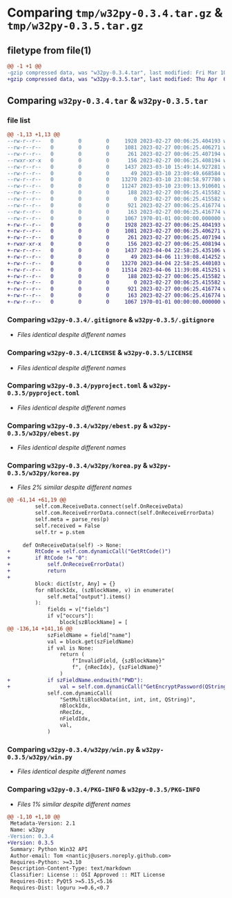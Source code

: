 # Comparing `tmp/w32py-0.3.4.tar.gz` & `tmp/w32py-0.3.5.tar.gz`

## filetype from file(1)

```diff
@@ -1 +1 @@
-gzip compressed data, was "w32py-0.3.4.tar", last modified: Fri Mar 10 23:13:45 2023, max compression
+gzip compressed data, was "w32py-0.3.5.tar", last modified: Thu Apr  6 11:40:23 2023, max compression
```

## Comparing `w32py-0.3.4.tar` & `w32py-0.3.5.tar`

### file list

```diff
@@ -1,13 +1,13 @@
--rw-r--r--   0        0        0     1928 2023-02-27 00:06:25.404193 w32py-0.3.4/.gitignore
--rw-r--r--   0        0        0     1081 2023-02-27 00:06:25.406271 w32py-0.3.4/LICENSE
--rw-r--r--   0        0        0      261 2023-02-27 00:06:25.407194 w32py-0.3.4/README.md
--rwxr-xr-x   0        0        0      156 2023-02-27 00:06:25.408194 w32py-0.3.4/lint.cmd
--rw-r--r--   0        0        0     1437 2023-03-10 15:49:14.927281 w32py-0.3.4/pyproject.toml
--rw-r--r--   0        0        0       49 2023-03-10 23:09:49.668584 w32py-0.3.4/w32py/__init__.py
--rw-r--r--   0        0        0    13270 2023-03-10 23:08:58.977780 w32py-0.3.4/w32py/ebest.py
--rw-r--r--   0        0        0    11247 2023-03-10 23:09:13.910601 w32py-0.3.4/w32py/korea.py
--rw-r--r--   0        0        0      188 2023-02-27 00:06:25.415582 w32py-0.3.4/w32py/psutil.py
--rw-r--r--   0        0        0        0 2023-02-27 00:06:25.415582 w32py-0.3.4/w32py/py.typed
--rw-r--r--   0        0        0      921 2023-02-27 00:06:25.416774 w32py-0.3.4/w32py/win.py
--rw-r--r--   0        0        0      163 2023-02-27 00:06:25.416774 w32py-0.3.4/w32py/winauto.py
--rw-r--r--   0        0        0     1067 1970-01-01 00:00:00.000000 w32py-0.3.4/PKG-INFO
+-rw-r--r--   0        0        0     1928 2023-02-27 00:06:25.404193 w32py-0.3.5/.gitignore
+-rw-r--r--   0        0        0     1081 2023-02-27 00:06:25.406271 w32py-0.3.5/LICENSE
+-rw-r--r--   0        0        0      261 2023-02-27 00:06:25.407194 w32py-0.3.5/README.md
+-rwxr-xr-x   0        0        0      156 2023-02-27 00:06:25.408194 w32py-0.3.5/lint.cmd
+-rw-r--r--   0        0        0     1437 2023-04-04 22:58:25.435106 w32py-0.3.5/pyproject.toml
+-rw-r--r--   0        0        0       49 2023-04-06 11:39:08.414252 w32py-0.3.5/w32py/__init__.py
+-rw-r--r--   0        0        0    13270 2023-04-04 22:58:25.440103 w32py-0.3.5/w32py/ebest.py
+-rw-r--r--   0        0        0    11514 2023-04-06 11:39:08.415251 w32py-0.3.5/w32py/korea.py
+-rw-r--r--   0        0        0      188 2023-02-27 00:06:25.415582 w32py-0.3.5/w32py/psutil.py
+-rw-r--r--   0        0        0        0 2023-02-27 00:06:25.415582 w32py-0.3.5/w32py/py.typed
+-rw-r--r--   0        0        0      921 2023-02-27 00:06:25.416774 w32py-0.3.5/w32py/win.py
+-rw-r--r--   0        0        0      163 2023-02-27 00:06:25.416774 w32py-0.3.5/w32py/winauto.py
+-rw-r--r--   0        0        0     1067 1970-01-01 00:00:00.000000 w32py-0.3.5/PKG-INFO
```

### Comparing `w32py-0.3.4/.gitignore` & `w32py-0.3.5/.gitignore`

 * *Files identical despite different names*

### Comparing `w32py-0.3.4/LICENSE` & `w32py-0.3.5/LICENSE`

 * *Files identical despite different names*

### Comparing `w32py-0.3.4/pyproject.toml` & `w32py-0.3.5/pyproject.toml`

 * *Files identical despite different names*

### Comparing `w32py-0.3.4/w32py/ebest.py` & `w32py-0.3.5/w32py/ebest.py`

 * *Files identical despite different names*

### Comparing `w32py-0.3.4/w32py/korea.py` & `w32py-0.3.5/w32py/korea.py`

 * *Files 2% similar despite different names*

```diff
@@ -61,14 +61,19 @@
         self.com.ReceiveData.connect(self.OnReceiveData)
         self.com.ReceiveErrorData.connect(self.OnReceiveErrorData)
         self.meta = parse_res(p)
         self.received = False
         self.tr = p.stem
 
     def OnReceiveData(self) -> None:
+        RtCode = self.com.dynamicCall("GetRtCode()")
+        if RtCode != "0":
+            self.OnReceiveErrorData()
+            return
+
         block: dict[str, Any] = {}
         for nBlockIdx, (szBlockName, v) in enumerate(
             self.meta["output"].items()
         ):
             fields = v["fields"]
             if v["occurs"]:
                 block[szBlockName] = [
@@ -136,14 +141,16 @@
             szFieldName = field["name"]
             val = block.get(szFieldName)
             if val is None:
                 return (
                     f"InvalidField, {szBlockName}"
                     f", {nRecIdx}, {szFieldName}"
                 )
+            if szFieldName.endswith("PWD"):
+                val = self.com.dynamicCall("GetEncryptPassword(QString)", val)
             self.com.dynamicCall(
                 "SetMultiBlockData(int, int, int, QString)",
                 nBlockIdx,
                 nRecIdx,
                 nFieldIdx,
                 val,
             )
```

### Comparing `w32py-0.3.4/w32py/win.py` & `w32py-0.3.5/w32py/win.py`

 * *Files identical despite different names*

### Comparing `w32py-0.3.4/PKG-INFO` & `w32py-0.3.5/PKG-INFO`

 * *Files 1% similar despite different names*

```diff
@@ -1,10 +1,10 @@
 Metadata-Version: 2.1
 Name: w32py
-Version: 0.3.4
+Version: 0.3.5
 Summary: Python Win32 API
 Author-email: Tom <nanticj@users.noreply.github.com>
 Requires-Python: >=3.10
 Description-Content-Type: text/markdown
 Classifier: License :: OSI Approved :: MIT License
 Requires-Dist: PyQt5 >=5.15,<5.16
 Requires-Dist: loguru >=0.6,<0.7
```

